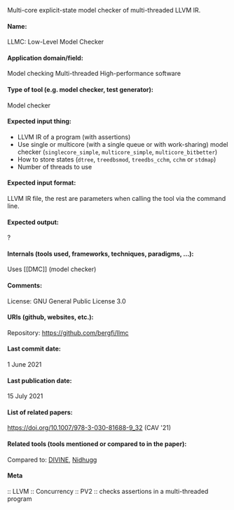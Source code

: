 Multi-core explicit-state model checker of multi-threaded LLVM IR.

#### Name:
LLMC: Low-Level Model Checker

#### Application domain/field:
Model checking
Multi-threaded
High-performance software

#### Type of tool (e.g. model checker, test generator):
Model checker

#### Expected input thing:
- LLVM IR of a program (with assertions)
- Use single or multicore (with a single queue or with work-sharing) model checker (`singlecore_simple`, `multicore_simple`, `multicore_bitbetter`)
- How to store states (`dtree`, `treedbsmod`, `treedbs_cchm`, `cchm` or `stdmap`)
- Number of threads to use

#### Expected input format:
LLVM IR file, the rest are parameters when calling the tool via the command line.

#### Expected output:
?

#### Internals (tools used, frameworks, techniques, paradigms, ...):
Uses [[DMC]] (model checker)

#### Comments:
License: GNU General Public License 3.0

#### URIs (github, websites, etc.):
Repository: https://github.com/bergfi/llmc

#### Last commit date:
1 June 2021

#### Last publication date:
15 July 2021

#### List of related papers:
https://doi.org/10.1007/978-3-030-81688-9_32  (CAV '21)

#### Related tools (tools mentioned or compared to in the paper):
Compared to: [DIVINE](../DIVINE.md), [Nidhugg](../Nidhugg.md)

#### Meta
:: LLVM
:: Concurrency
:: PV2 :: checks assertions in a multi-threaded program